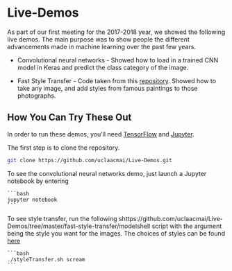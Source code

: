 # Live-Demos

As part of our first meeting for the 2017-2018 year, we showed the following live demos. The main purpose was to show people the different advancements made in machine learning over the past few years. 

* Convolutional neural networks - Showed how to load in a trained CNN model in Keras and predict the class category of the image. 

* Fast Style Transfer - Code taken from this [repository](https://github.com/lengstrom/fast-style-transfer). Showed how to take any image, and add styles from famous paintings to those photographs. 

## How You Can Try These Out

In order to run these demos, you'll need [TensorFlow](https://www.tensorflow.org/install/) and [Jupyter](https://jupyter.readthedocs.io/en/latest/install.html). 

The first step is to clone the repository.

   ```bash
   git clone https://github.com/uclaacmai/Live-Demos.git
   ```

To see the convolutional neural networks demo, just launch a Jupyter notebook by entering

    ```bash
    jupyter notebook
    ```  

To see style transfer, run the following shttps://github.com/uclaacmai/Live-Demos/tree/master/fast-style-transfer/modelshell script with the argument being the style you want for the images. The choices of styles can be found [here](https://github.com/uclaacmai/Live-Demos/tree/master/fast-style-transfer/models)   

    ```bash
    ./styleTransfer.sh scream
    ```  
